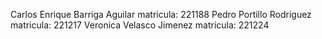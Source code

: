 Carlos Enrique Barriga Aguilar  matricula: 221188
Pedro Portillo Rodriguez  matricula: 221217
Veronica Velasco Jimenez  matricula: 221224
